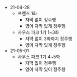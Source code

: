- 21-04-28
  - 프렌즈 1화
    - 자막 없이 정주행
    - 영어 자막 있게 정주행
  - 사우스 파크 1기 1~3화
    - 자막 없이 3화까지 정주행
    - 영어 자막 있게 정주행
- 21-05-01
  - 사우스 파크 1기 4~5화
    - 자막 없이 정주행
    - 영어 자막 있이 정주행
